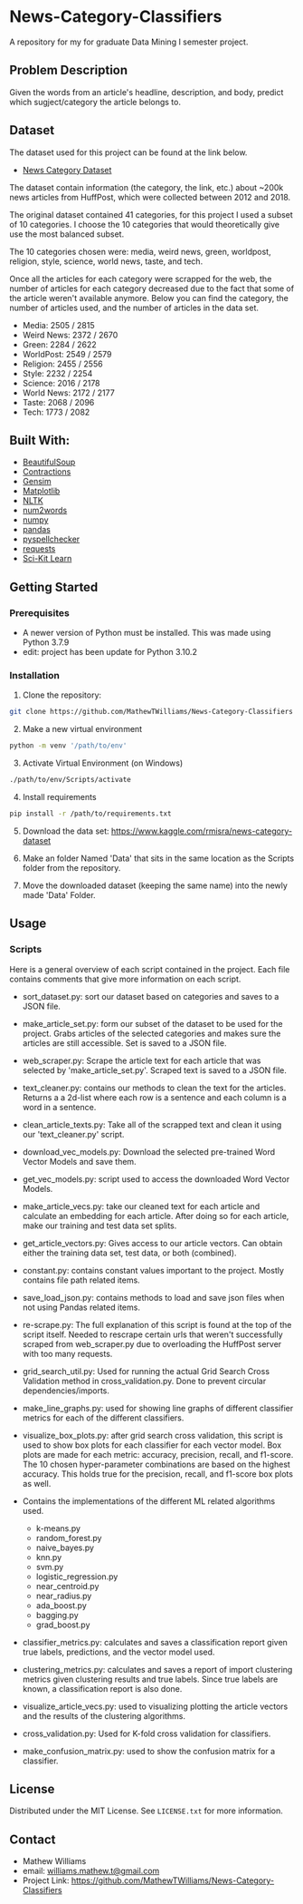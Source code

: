 # News-Category-Classifiers
A repository for my for graduate Data Mining I semester project. 

## Problem Description
Given the words from an article's headline, description, and body, predict which sugject/category the article belongs to. 

## Dataset
The dataset used for this project can be found at the link below. 

- [News Category Dataset](https://www.kaggle.com/rmisra/news-category-dataset)

The dataset contain information (the category, the link, etc.) about ~200k news articles from HuffPost, which were collected between 2012 and 2018.

The original dataset contained 41 categories, for this project I used a subset of 10 categories. I choose the 10 categories that would theoretically give use the most balanced subset. 

The 10 categories chosen were: media, weird news, green, worldpost, religion, style, science, world news, taste, and tech. 

Once all the articles for each category were scrapped for the web, the number of articles for each category decreased due to the fact that some of the article weren't available anymore. Below you can find the category, the number of articles used, and the number of articles in the data set. 

- Media: 2505 / 2815
- Weird News: 2372 / 2670
- Green: 2284 / 2622
- WorldPost: 2549 / 2579
- Religion: 2455 / 2556
- Style: 2232 / 2254
- Science: 2016 / 2178
- World News: 2172 / 2177
- Taste: 2068 / 2096
- Tech: 1773 / 2082

## Built With: 
- [BeautifulSoup](https://www.crummy.com/software/BeautifulSoup/bs4/doc/)
- [Contractions](https://github.com/kootenpv/contractions)
- [Gensim](https://radimrehurek.com/gensim/)
- [Matplotlib](https://matplotlib.org/)
- [NLTK](https://www.nltk.org/)
- [num2words](https://github.com/savoirfairelinux/num2words)
- [numpy](https://numpy.org/)
- [pandas](https://pandas.pydata.org/)
- [pyspellchecker](https://github.com/barrust/pyspellchecker)
- [requests](https://docs.python-requests.org/en/latest/)
- [Sci-Kit Learn](https://scikit-learn.org/stable/)

## Getting Started

### Prerequisites
- A newer version of Python must be installed. This was made using Python 3.7.9
- edit: project has been update for Python 3.10.2

### Installation
1. Clone the repository: 
```sh
git clone https://github.com/MathewTWilliams/News-Category-Classifiers
```
2. Make a new virtual environment
```sh
python -m venv '/path/to/env'
```
3. Activate Virtual Environment (on Windows)
```sh
./path/to/env/Scripts/activate
```

4. Install requirements
```sh
pip install -r /path/to/requirements.txt
```
5. Download the data set: https://www.kaggle.com/rmisra/news-category-dataset

6. Make an folder Named 'Data' that sits in the same location as the Scripts folder from the repository.

7. Move the downloaded dataset (keeping the same name) into the newly made 'Data' Folder.

## Usage
### Scripts 
Here is a general overview of each script contained in the project. Each file contains comments that give more information on each script. 

- sort_dataset.py: sort our dataset based on categories and saves to a JSON file. 

- make_article_set.py: form our subset of the dataset to be used for the project. Grabs articles of the selected categories and makes sure the articles are still accessible. Set is saved to a JSON file. 

- web_scraper.py: Scrape the article text for each article that was selected by 'make_article_set.py'. Scraped text is saved to a JSON file. 

- text_cleaner.py: contains our methods to clean the text for the articles. Returns a a 2d-list where each row is a sentence and each column is a word in a sentence. 

- clean_article_texts.py: Take all of the scrapped text and clean it using our 'text_cleaner.py' script.

- download_vec_models.py: Download the selected pre-trained Word Vector Models and save them. 

- get_vec_models.py: script used to access the downloaded Word Vector Models. 

- make_article_vecs.py: take our cleaned text for each article and calculate an embedding for each article. After doing so for each article, make our training and test data set splits. 

- get_article_vectors.py: Gives access to our article vectors. Can obtain either the training data set, test data, or both (combined). 

- constant.py: contains constant values important to the project. Mostly contains file path related items. 

- save_load_json.py: contains methods to load and save json files when not using Pandas related items. 

- re-scrape.py: The full explanation of this script is found at the top of the script itself. Needed to rescrape certain urls that weren't successfully scraped from web_scraper.py due to overloading the HuffPost server with too many requests.  

- grid_search_util.py: Used for running the actual Grid Search Cross Validation method in 
cross_validation.py. Done to prevent circular dependencies/imports. 

- make_line_graphs.py: used for showing line graphs of different classifier metrics for each of the different classifiers. 

- visualize_box_plots.py: after grid search cross validation, this script is used to show box plots for each classifier for each vector model. Box plots are made for each metric: accuracy, precision, recall, and f1-score. The 10 chosen hyper-parameter combinations are based on the highest accuracy. This holds true for the precision, recall, and f1-score box plots as well. 

- Contains the implementations of the different ML related algorithms used. 
  - k-means.py
  - random_forest.py
  - naive_bayes.py
  - knn.py
  - svm.py
  - logistic_regression.py
  - near_centroid.py
  - near_radius.py
  - ada_boost.py
  - bagging.py
  - grad_boost.py

- classifier_metrics.py: calculates and saves a classification report given true labels, predictions, and the vector model used. 

- clustering_metrics.py: calculates and saves a report of import clustering metrics given clustering results and true labels. Since true labels are known, a classification report is also done. 

- visualize_article_vecs.py: used to visualizing plotting the article vectors and the results of the clustering algorithms. 

- cross_validation.py: Used for K-fold cross validation for classifiers.

- make_confusion_matrix.py: used to show the confusion matrix for a classifier. 

## License
Distributed under the MIT License. See ```LICENSE.txt``` for more information. 

## Contact
- Mathew Williams
- email: williams.mathew.t@gmail.com
- Project Link: https://github.com/MathewTWilliams/News-Category-Classifiers 

